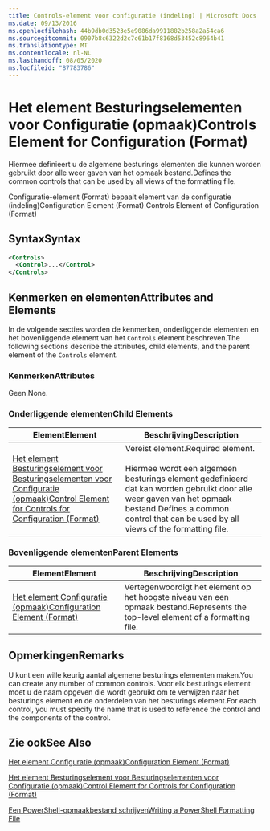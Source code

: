 ```yaml
---
title: Controls-element voor configuratie (indeling) | Microsoft Docs
ms.date: 09/13/2016
ms.openlocfilehash: 44b9db0d3523e5e9086da9911882b258a2a54ca6
ms.sourcegitcommit: 0907b8c6322d2c7c61b17f8168d53452c8964b41
ms.translationtype: MT
ms.contentlocale: nl-NL
ms.lasthandoff: 08/05/2020
ms.locfileid: "87783786"
---
```

# <a name="controls-element-for-configuration-format"></a><span data-ttu-id="ad66f-102">Het element Besturingselementen voor Configuratie (opmaak)</span><span class="sxs-lookup"><span data-stu-id="ad66f-102">Controls Element for Configuration (Format)</span></span>

<span data-ttu-id="ad66f-103">Hiermee definieert u de algemene besturings elementen die kunnen worden gebruikt door alle weer gaven van het opmaak bestand.</span><span class="sxs-lookup"><span data-stu-id="ad66f-103">Defines the common controls that can be used by all views of the formatting file.</span></span>

<span data-ttu-id="ad66f-104">Configuratie-element (Format) bepaalt element van de configuratie (indeling)</span><span class="sxs-lookup"><span data-stu-id="ad66f-104">Configuration Element (Format) Controls Element of Configuration (Format)</span></span>

## <a name="syntax"></a><span data-ttu-id="ad66f-105">Syntax</span><span class="sxs-lookup"><span data-stu-id="ad66f-105">Syntax</span></span>

```xml
<Controls>
  <Control>...</Control>
</Controls>
```

## <a name="attributes-and-elements"></a><span data-ttu-id="ad66f-106">Kenmerken en elementen</span><span class="sxs-lookup"><span data-stu-id="ad66f-106">Attributes and Elements</span></span>

<span data-ttu-id="ad66f-107">In de volgende secties worden de kenmerken, onderliggende elementen en het bovenliggende element van het `Controls` element beschreven.</span><span class="sxs-lookup"><span data-stu-id="ad66f-107">The following sections describe the attributes, child elements, and the parent element of the `Controls` element.</span></span>

### <a name="attributes"></a><span data-ttu-id="ad66f-108">Kenmerken</span><span class="sxs-lookup"><span data-stu-id="ad66f-108">Attributes</span></span>

<span data-ttu-id="ad66f-109">Geen.</span><span class="sxs-lookup"><span data-stu-id="ad66f-109">None.</span></span>

### <a name="child-elements"></a><span data-ttu-id="ad66f-110">Onderliggende elementen</span><span class="sxs-lookup"><span data-stu-id="ad66f-110">Child Elements</span></span>

|<span data-ttu-id="ad66f-111">Element</span><span class="sxs-lookup"><span data-stu-id="ad66f-111">Element</span></span>|<span data-ttu-id="ad66f-112">Beschrijving</span><span class="sxs-lookup"><span data-stu-id="ad66f-112">Description</span></span>|
|-------------|-----------------|
|[<span data-ttu-id="ad66f-113">Het element Besturingselement voor Besturingselementen voor Configuratie (opmaak)</span><span class="sxs-lookup"><span data-stu-id="ad66f-113">Control Element for Controls for Configuration (Format)</span></span>](./control-element-for-controls-for-configuration-format.md)|<span data-ttu-id="ad66f-114">Vereist element.</span><span class="sxs-lookup"><span data-stu-id="ad66f-114">Required element.</span></span><br /><br /> <span data-ttu-id="ad66f-115">Hiermee wordt een algemeen besturings element gedefinieerd dat kan worden gebruikt door alle weer gaven van het opmaak bestand.</span><span class="sxs-lookup"><span data-stu-id="ad66f-115">Defines a common control that can be used by all views of the formatting file.</span></span>|

### <a name="parent-elements"></a><span data-ttu-id="ad66f-116">Bovenliggende elementen</span><span class="sxs-lookup"><span data-stu-id="ad66f-116">Parent Elements</span></span>

|<span data-ttu-id="ad66f-117">Element</span><span class="sxs-lookup"><span data-stu-id="ad66f-117">Element</span></span>|<span data-ttu-id="ad66f-118">Beschrijving</span><span class="sxs-lookup"><span data-stu-id="ad66f-118">Description</span></span>|
|-------------|-----------------|
|[<span data-ttu-id="ad66f-119">Het element Configuratie (opmaak)</span><span class="sxs-lookup"><span data-stu-id="ad66f-119">Configuration Element (Format)</span></span>](./configuration-element-format.md)|<span data-ttu-id="ad66f-120">Vertegenwoordigt het element op het hoogste niveau van een opmaak bestand.</span><span class="sxs-lookup"><span data-stu-id="ad66f-120">Represents the top-level element of a formatting file.</span></span>|

## <a name="remarks"></a><span data-ttu-id="ad66f-121">Opmerkingen</span><span class="sxs-lookup"><span data-stu-id="ad66f-121">Remarks</span></span>

<span data-ttu-id="ad66f-122">U kunt een wille keurig aantal algemene besturings elementen maken.</span><span class="sxs-lookup"><span data-stu-id="ad66f-122">You can create any number of common controls.</span></span> <span data-ttu-id="ad66f-123">Voor elk besturings element moet u de naam opgeven die wordt gebruikt om te verwijzen naar het besturings element en de onderdelen van het besturings element.</span><span class="sxs-lookup"><span data-stu-id="ad66f-123">For each control, you must specify the name that is used to reference the control and the components of the control.</span></span>

## <a name="see-also"></a><span data-ttu-id="ad66f-124">Zie ook</span><span class="sxs-lookup"><span data-stu-id="ad66f-124">See Also</span></span>

[<span data-ttu-id="ad66f-125">Het element Configuratie (opmaak)</span><span class="sxs-lookup"><span data-stu-id="ad66f-125">Configuration Element (Format)</span></span>](./configuration-element-format.md)

[<span data-ttu-id="ad66f-126">Het element Besturingselement voor Besturingselementen voor Configuratie (opmaak)</span><span class="sxs-lookup"><span data-stu-id="ad66f-126">Control Element for Controls for Configuration (Format)</span></span>](./control-element-for-controls-for-configuration-format.md)

[<span data-ttu-id="ad66f-127">Een PowerShell-opmaakbestand schrijven</span><span class="sxs-lookup"><span data-stu-id="ad66f-127">Writing a PowerShell Formatting File</span></span>](./writing-a-powershell-formatting-file.md)
